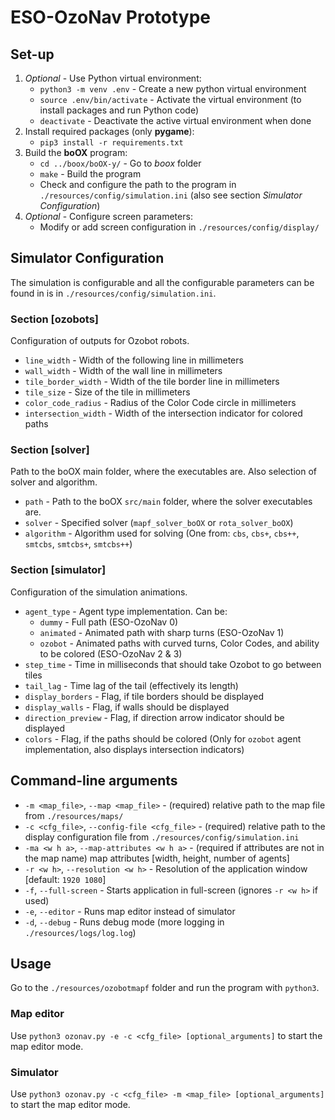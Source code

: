 # ESO-OzoNav Prototype

## Set-up
1. *Optional* - Use Python virtual environment:
    - `python3 -m venv .env` - Create a new python virtual environment
    - `source .env/bin/activate` - Activate the virtual environment (to install packages and run Python code)
    - `deactivate` - Deactivate the active virtual environment when done
2. Install required packages (only **pygame**):
    - `pip3 install -r requirements.txt`
3. Build the **boOX** program:
    - `cd ../boox/boOX-y/` - Go to *boox* folder
    - `make` - Build the program
    - Check and configure the path to the program in `./resources/config/simulation.ini` (also see section *Simulator Configuration*)
4. *Optional* - Configure screen parameters:
    - Modify or add screen configuration in `./resources/config/display/`

## Simulator Configuration
The simulation is configurable and all the configurable parameters can be found in is in `./resources/config/simulation.ini`. 

### Section [ozobots]
Configuration of outputs for Ozobot robots.
- `line_width` - Width of the following line in millimeters
- `wall_width` - Width of the wall line in millimeters
- `tile_border_width` - Width of the tile border line in millimeters
- `tile_size` - Size of the tile in millimeters
- `color_code_radius` - Radius of the Color Code circle in millimeters
- `intersection_width` - Width of the intersection indicator for colored paths


### Section [solver]
Path to the boOX main folder, where the executables are. Also selection of solver and algorithm.
- `path` - Path to the boOX `src/main` folder, where the solver executables are. 
- `solver` - Specified solver (`mapf_solver_boOX` or `rota_solver_boOX`)
- `algorithm` - Algorithm used for solving (One from: `cbs`, `cbs+`, `cbs++`, `smtcbs`, `smtcbs+`, `smtcbs++`)

### Section [simulator]
Configuration of the simulation animations.
- `agent_type` - Agent type implementation. Can be:
    - `dummy` - Full path (ESO-OzoNav 0)
    - `animated` - Animated path with sharp turns (ESO-OzoNav 1)
    - `ozobot` - Animated paths with curved turns, Color Codes, and ability to be colored (ESO-OzoNav 2 & 3)
- `step_time` - Time in milliseconds that should take Ozobot to go between tiles
- `tail_lag` - Time lag of the tail (effectively its length)
- `display_borders` - Flag, if tile borders should be displayed
- `display_walls` - Flag, if walls should be displayed
- `direction_preview` - Flag, if direction arrow indicator should be displayed
- `colors` - Flag, if the paths should be colored (Only for `ozobot` agent implementation, also displays intersection indicators)

## Command-line arguments
- `-m <map_file>`, `--map <map_file>` - (required) relative path to the map file from `./resources/maps/`
- `-c <cfg_file>`, `--config-file <cfg_file>` - (required) relative path to the display configuration file from `./resources/config/simulation.ini`
- `-ma <w h a>`, `--map-attributes <w h a>` - (required if attributes are not in the map name) map attributes [width, height, number of agents] 
- `-r <w h>`, `--resolution <w h>` - Resolution of the application window [default: `1920 1080`]
- `-f`, `--full-screen` - Starts application in full-screen (ignores `-r <w h>` if used)
- `-e`, `--editor` - Runs map editor instead of simulator
- `-d`, `--debug` - Runs debug mode (more logging in `./resources/logs/log.log`)

## Usage
Go to the `./resources/ozobotmapf` folder and run the program with `python3`.

### Map editor
Use `python3 ozonav.py -e -c <cfg_file> [optional_arguments]` to start the map editor mode.

### Simulator
Use `python3 ozonav.py -c <cfg_file> -m <map_file> [optional_arguments]` to start the map editor mode.
